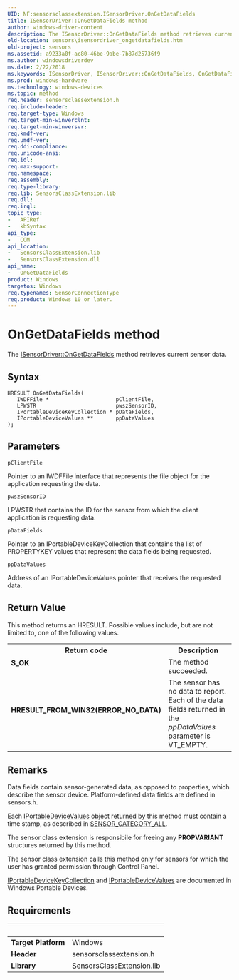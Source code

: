 ```yaml
---
UID: NF:sensorsclassextension.ISensorDriver.OnGetDataFields
title: ISensorDriver::OnGetDataFields method
author: windows-driver-content
description: The ISensorDriver::OnGetDataFields method retrieves current sensor data.
old-location: sensors\isensordriver_ongetdatafields.htm
old-project: sensors
ms.assetid: a9233a0f-ac80-46be-9abe-7b87d25736f9
ms.author: windowsdriverdev
ms.date: 2/22/2018
ms.keywords: ISensorDriver, ISensorDriver::OnGetDataFields, OnGetDataFields method [Sensor Devices], OnGetDataFields,ISensorDriver.OnGetDataFields, sensors.isensordriver_ongetdatafields
ms.prod: windows-hardware
ms.technology: windows-devices
ms.topic: method
req.header: sensorsclassextension.h
req.include-header: 
req.target-type: Windows
req.target-min-winverclnt: 
req.target-min-winversvr: 
req.kmdf-ver: 
req.umdf-ver: 
req.ddi-compliance: 
req.unicode-ansi: 
req.idl: 
req.max-support: 
req.namespace: 
req.assembly: 
req.type-library: 
req.lib: SensorsClassExtension.lib
req.dll: 
req.irql: 
topic_type:
-	APIRef
-	kbSyntax
api_type:
-	COM
api_location:
-	SensorsClassExtension.lib
-	SensorsClassExtension.dll
api_name:
-	OnGetDataFields
product: Windows
targetos: Windows
req.typenames: SensorConnectionType
req.product: Windows 10 or later.
---
```



# OnGetDataFields method
The <a href="https://msdn.microsoft.com/library/windows/hardware/ff545607">ISensorDriver::OnGetDataFields</a> method retrieves current sensor data.

## Syntax

````
HRESULT OnGetDataFields(
   IWDFFile *                     pClientFile,
   LPWSTR                         pwszSensorID,
   IPortableDeviceKeyCollection * pDataFields,
   IPortableDeviceValues **       ppDataValues
);
````

## Parameters

`pClientFile`

Pointer to an IWDFFile interface that represents the file object for the application requesting the data.

`pwszSensorID`

LPWSTR that contains the ID for the sensor from which the client application is requesting data.

`pDataFields`

Pointer to an IPortableDeviceKeyCollection that contains the list of PROPERTYKEY values that represent the data fields being requested.

`ppDataValues`

Address of an IPortableDeviceValues pointer that receives the requested data.


## Return Value

This method returns an HRESULT. Possible values include, but are not limited to, one of the following values.

<table>
<tr>
<th>Return code</th>
<th>Description</th>
</tr>
<tr>
<td width="40%">
<dl>
<dt><b>S_OK</b></dt>
</dl>
</td>
<td width="60%">
The method succeeded.

</td>
</tr>
<tr>
<td width="40%">
<dl>
<dt><b>HRESULT_FROM_WIN32(ERROR_NO_DATA)</b></dt>
</dl>
</td>
<td width="60%">
The sensor has no data to report. Each of the data fields returned in the <i>ppDataValues</i> parameter is VT_EMPTY.

</td>
</tr>
</table>

## Remarks

Data fields contain sensor-generated data, as opposed to properties, which describe the sensor device. Platform-defined data fields are defined in sensors.h.

Each <a href="http://go.microsoft.com/fwlink/p/?linkid=131486">IPortableDeviceValues</a> object returned by this method must contain a time stamp, as described in <a href="https://msdn.microsoft.com/library/windows/hardware/ff545725">SENSOR_CATEGORY_ALL</a>. 

The sensor class extension is responsibile for freeing any <b>PROPVARIANT</b> structures returned by this method.

The sensor class extension calls this method only for sensors for which the user has granted permission through Control Panel.

<a href="http://go.microsoft.com/fwlink/p/?linkid=131484">IPortableDeviceKeyCollection</a> and <a href="http://go.microsoft.com/fwlink/p/?linkid=131486">IPortableDeviceValues</a> are documented in Windows Portable Devices.

<div class="code"></div>

## Requirements
| &nbsp; | &nbsp; |
| ---- |:---- |
| **Target Platform** | Windows |
| **Header** | sensorsclassextension.h |
| **Library** | SensorsClassExtension.lib |